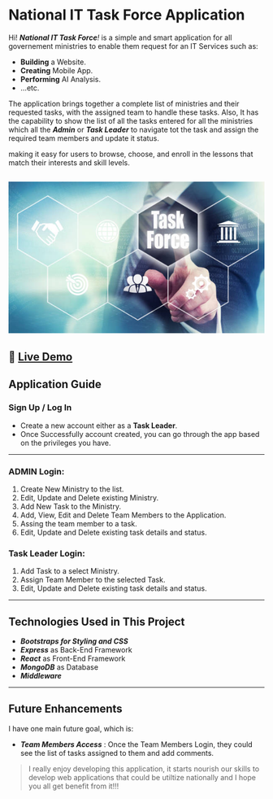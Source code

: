 # National IT Task Force Application

Hi! _**National IT Task Force**!_ is a simple and smart application for all governement ministries to enable them request for an IT Services such as:
 - **Building** a Website.
 - **Creating** Mobile App.
 - **Performing** AI Analysis.
 - ...etc.

The application brings together a complete list of ministries and their requested tasks, with the assigned team to handle these tasks. Also, It has the capability to show the list of all the tasks entered for all the ministries which all the _**Admin**_ or _**Task Leader**_ to navigate tot the task and assign the required team members and update it status.

making it easy for users to browse, choose, and enroll in the lessons that match their interests and skill levels.

![Home](src/assets/images/task-force.jpg)
---
🔗 [Live Demo](https://nationaltf.onrender.com)
---
## Application Guide

### Sign Up / Log In

- Create a new account either as a **Task Leader**.
- Once Successfully account created, you can go through the app based on the privileges you have.
---

### ADMIN Login:

1. Create New Ministry to the list.
2. Edit, Update and Delete existing Ministry.
3. Add New Task to the Ministry.
4. Add, View, Edit and Delete Team Members to the Application.
5. Assing the team member to a task.
5. Edit, Update and Delete existing task details and status.

### Task Leader Login:

1. Add Task to a select Ministry.
2. Assign Team Member to the selected Task.
3. Edit, Update and Delete existing task details and status.

---

## Technologies Used in This Project

- _**Bootstraps for Styling and CSS**_
- _**Express**_ as Back-End Framework
- _**React**_ as Front-End Framework
- _**MongoDB**_ as Database
- _**Middleware**_

---

## Future Enhancements

I have one main future goal, which is:
- _**Team Members Access**_ : Once the Team Members Login, they could see the list of tasks assigned to them and add comments.


> I really enjoy developing this application, it starts nourish our skills to develop web applications that could be utiltize nationally and I hope you all get benefit from it!!!
